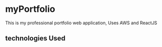 # myPortfolio
This is my professional portfolio web application, Uses AWS and ReactJS

## technologies Used

